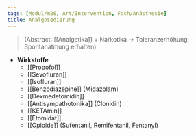 ```yaml
---
tags: [Modul/m20, Art/Intervention, Fach/Anästhesie]
title: Analgosedierung
---
```

> (Abstract::[[Analgetika]] + Narkotika → Toleranzerhöhung, Spontanatmung erhalten)
- **Wirkstoffe**
	- [[Propofol]]
	- [[Sevofluran]]
	- [[Isofluran]]
	- [[Benzodiazepine]] (Midazolam)
	- [[Dexmedetomidin]]
	- [[Antisympathotonika]] (Clonidin)
	- [[KETAmin]]
	- [[Etomidat]]
	- [[Opioide]] (Sufentanil, Remifentanil, Fentanyl)